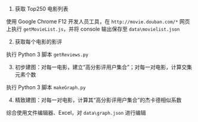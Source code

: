 1. 获取 Top250 电影列表

使用 Google Chrome F12 开发人员工具，在 `http://movie.douban.com/*` 网页上执行 `getMovieList.js`，并将 console 输出保存至 `data\movielist.json`

2. 获取每个电影的影评

执行 Python 3 脚本 `getReviews.py`

3. 初步建图：对每一电影，建立“高分影评用户集合”；对每一对电影，计算交集元素个数

执行 Python 3 脚本 `makeGraph.py`

4. 精致建图：对每一对电影，计算其“高分影评用户集合”的杰卡德相似系数

综合使用文件编辑器、Excel，对 `data\graph.json` 进行编辑

